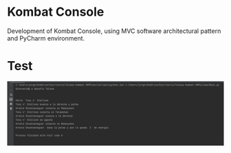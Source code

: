 # Kombat Console
Development of Kombat Console, using MVC software architectural pattern and PyCharm environment.


# Test
![img_4.png](img_4.png)


